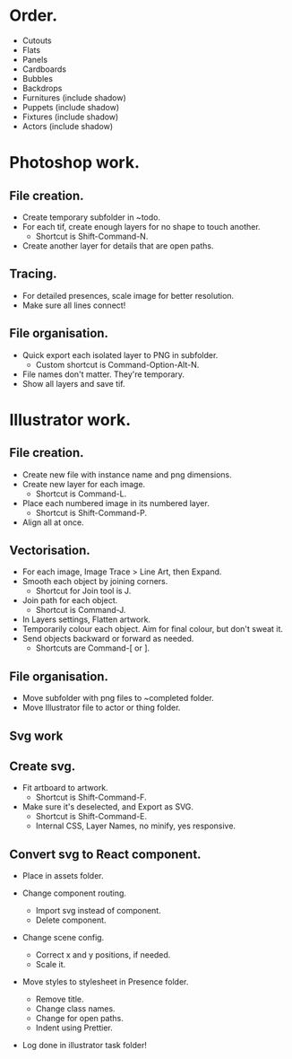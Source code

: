 # Order.
* Cutouts
* Flats
* Panels
* Cardboards
* Bubbles
* Backdrops
* Furnitures (include shadow)
* Puppets (include shadow)
* Fixtures (include shadow)
* Actors (include shadow)

# Photoshop work.

## File creation.
* Create temporary subfolder in ~todo.
* For each tif, create enough layers for no shape to touch another.
    * Shortcut is Shift-Command-N.
* Create another layer for details that are open paths.

## Tracing.
* For detailed presences, scale image for better resolution.
* Make sure all lines connect!

## File organisation.
* Quick export each isolated layer to PNG in subfolder.
    * Custom shortcut is Command-Option-Alt-N.
* File names don't matter. They're temporary.
* Show all layers and save tif.

# Illustrator work.

## File creation.
* Create new file with instance name and png dimensions.
* Create new layer for each image.
    * Shortcut is Command-L.
* Place each numbered image in its numbered layer.
    * Shortcut is Shift-Command-P.
* Align all at once.

## Vectorisation.
* For each image, Image Trace > Line Art, then Expand.
* Smooth each object by joining corners.
    * Shortcut for Join tool is J.
* Join path for each object.
    * Shortcut is Command-J.
* In Layers settings, Flatten artwork.
* Temporarily colour each object. Aim for final colour, but don't sweat it.
* Send objects backward or forward as needed.
    * Shortcuts are Command-[ or ].

## File organisation.
* Move subfolder with png files to ~completed folder.
* Move Illustrator file to actor or thing folder.

## Svg work

## Create svg.
* Fit artboard to artwork.
    * Shortcut is Shift-Command-F.
* Make sure it's deselected, and Export as SVG.
    * Shortcut is Shift-Command-E.
    * Internal CSS, Layer Names, no minify, yes responsive.

## Convert svg to React component.
* Place in assets folder.
* Change component routing.
    * Import svg instead of component.
    * Delete component.
* Change scene config.
    * Correct x and y positions, if needed.
    * Scale it.
* Move styles to stylesheet in Presence folder.
    * Remove title.
    * Change class names.
    * Change for open paths.
    * Indent using Prettier.

* Log done in illustrator task folder!